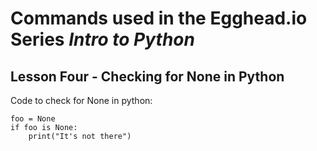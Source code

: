 # Commands used in the Egghead.io Series *Intro to Python*
## Lesson Four - Checking for None in Python

Code to check for None in python:

```
foo = None
if foo is None:
    print("It's not there")
```
